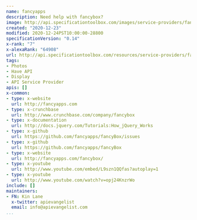 ```yaml
---
name: fancyapps
description: Need help with fancybox?
image: http://api.specificationtoolbox.com/images/service-providers/fancyapps.jpg
created: "2020-12-23"
modified: 2020-12-24PST10:00:00-28800
specificationVersion: "0.14"
x-rank: "7"
x-alexaRank: "64908"
url: http://api.specificationtoolbox.com/resources/service-providers/fancyapps/
tags:
- Photos
- Have API
- Display
- API Service Provider
apis: []
x-common:
- type: x-website
  url: http://fancyapps.com
- type: x-crunchbase
  url: http://www.crunchbase.com/company/fancybox
- type: x-documentation
  url: http://docs.jquery.com/Tutorials:How_jQuery_Works
- type: x-github
  url: https://github.com/fancyapps/fancyBox/issues
- type: x-github
  url: https://github.com/fancyapps/fancyBox
- type: x-website
  url: http://fancyapps.com/fancybox/
- type: x-youtube
  url: http://www.youtube.com/embed/L9szn1QQfas?autoplay=1
- type: x-youtube
  url: http://www.youtube.com/watch?v=opj24KnzrWo
include: []
maintainers:
- FN: Kin Lane
  x-twitter: apievangelist
  email: info@apievangelist.com
...
```

